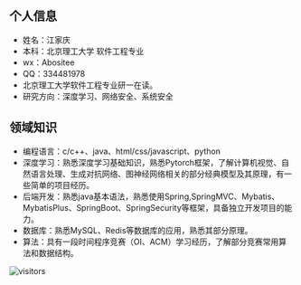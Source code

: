 <!--
**Abosite/Abosite** is a ✨ _special_ ✨ repository because its `README.md` (this file) appears on your GitHub profile.

Here are some ideas to get you started:

- 🔭 I’m currently working on ...
- 🌱 I’m currently learning ...
- 👯 I’m looking to collaborate on ...
- 🤔 I’m looking for help with ...
- 💬 Ask me about ...
- 📫 How to reach me: ...
- 😄 Pronouns: ...
- ⚡ Fun fact: ...
-->

## 个人信息

- 姓名：江家庆
- 本科：北京理工大学 软件工程专业
- wx：Abositee
- QQ：334481978
- 北京理工大学软件工程专业研一在读。
- 研究方向：深度学习、网络安全、系统安全

## 领域知识

- 编程语言：c/c++、java、html/css/javascript、python
- 深度学习：熟悉深度学习基础知识，熟悉Pytorch框架，了解计算机视觉、自然语言处理、生成对抗网络、图神经网络相关的部分经典模型及其原理，有一些简单的项目经历。
- 后端开发：熟悉java基本语法，熟悉使用Spring,SpringMVC、Mybatis、MybatisPlus、SpringBoot、SpringSecurity等框架，具备独立开发项目的能力。
- 数据库：熟悉MySQL、Redis等数据库的应用，熟悉其部分原理。
- 算法：具有一段时间程序竞赛（OI、ACM）学习经历，了解部分竞赛常用算法和数据结构。

![visitors](https://visitor-badge.glitch.me/badge?page_id=Abosite&left_color=green&right_color=red)

